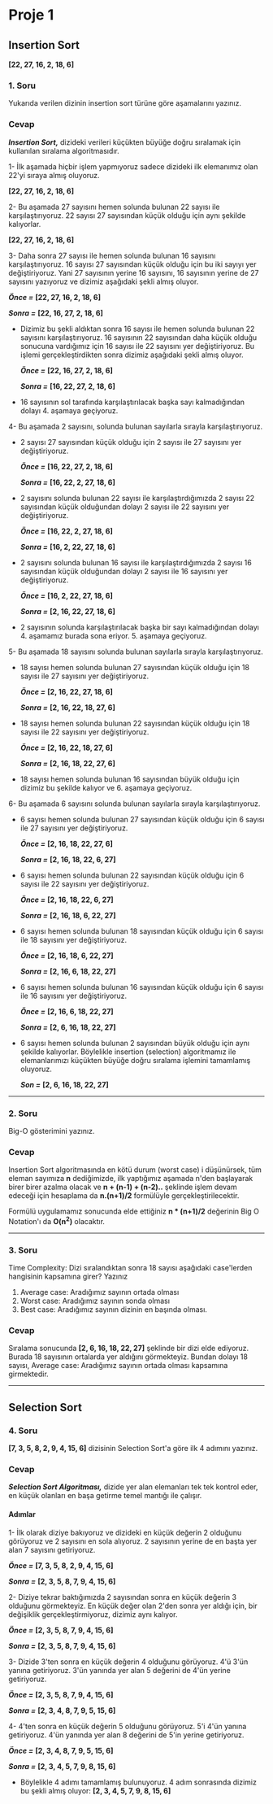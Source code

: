 # Proje 1

## Insertion Sort
**[22, 27, 16, 2, 18, 6]**

### 1. Soru

Yukarıda verilen dizinin insertion sort türüne göre aşamalarını yazınız.

### Cevap

***Insertion Sort,*** dizideki verileri küçükten büyüğe doğru sıralamak için kullanılan sıralama algoritmasıdır. 

1- İlk aşamada hiçbir işlem yapmıyoruz sadece dizideki ilk elemanımız olan 22'yi sıraya almış oluyoruz.

   **[22, 27, 16, 2, 18, 6]**


2- Bu aşamada 27 sayısını hemen solunda bulunan 22 sayısı ile karşılaştırıyoruz. 22 sayısı 27 sayısından küçük olduğu için aynı şekilde kalıyorlar. 

   **[22, 27, 16, 2, 18, 6]**


3- Daha sonra 27 sayısı ile hemen solunda bulunan 16 sayısını karşılaştırıyoruz. 16 sayısı 27 sayısından küçük olduğu için bu iki sayıyı yer değiştiriyoruz. Yani 27 sayısının yerine 16 sayısını, 16 sayısının yerine de 27 sayısını yazıyoruz ve dizimiz aşağıdaki şekli almış oluyor.

   ***Önce =*** **[22, 27, 16, 2, 18, 6]**

   ***Sonra =*** **[22, 16, 27, 2, 18, 6]**


 * Dizimiz bu şekli aldıktan sonra 16 sayısı ile hemen solunda bulunan 22 sayısını karşılaştırıyoruz. 16 sayısının 22 sayısından daha küçük olduğu sonucuna vardığımız için 16 sayısı ile 22 sayısını yer değiştiriyoruz. Bu işlemi gerçekleştirdikten sonra dizimiz aşağıdaki şekli almış oluyor. 

   ***Önce =*** **[22, 16, 27, 2, 18, 6]**

   ***Sonra =*** **[16, 22, 27, 2, 18, 6]**


*  16 sayısının sol tarafında karşılaştırılacak başka sayı kalmadığından dolayı 4. aşamaya geçiyoruz.


4- Bu aşamada 2 sayısını, solunda bulunan sayılarla sırayla karşılaştırıyoruz. 


*  2 sayısı 27 sayısından küçük olduğu için 2 sayısı ile 27 sayısını yer değiştiriyoruz. 

   ***Önce =*** **[16, 22, 27, 2, 18, 6]**

   ***Sonra =*** **[16, 22, 2, 27, 18, 6]**


*  2 sayısını solunda bulunan 22 sayısı ile karşılaştırdığımızda 2 sayısı 22 sayısından küçük olduğundan dolayı 2 sayısı ile 22 sayısını yer değiştiriyoruz.

   ***Önce =*** **[16, 22, 2, 27, 18, 6]**

   ***Sonra =*** **[16, 2, 22, 27, 18, 6]**


*  2 sayısını solunda bulunan 16 sayısı ile karşılaştırdığımızda 2 sayısı 16 sayısından küçük olduğundan dolayı 2 sayısı ile 16 sayısını yer değiştiriyoruz.

   ***Önce =*** **[16, 2, 22, 27, 18, 6]**

   ***Sonra =*** **[2, 16, 22, 27, 18, 6]**


*  2 sayısının solunda karşılaştırılacak başka bir sayı kalmadığından dolayı 4. aşamamız burada sona eriyor. 5. aşamaya geçiyoruz.


5- Bu aşamada 18 sayısını solunda bulunan sayılarla sırayla karşılaştırıyoruz.


*  18 sayısı hemen solunda bulunan 27 sayısından küçük olduğu için 18 sayısı ile 27 sayısını yer değiştiriyoruz. 

   ***Önce =*** **[2, 16, 22, 27, 18, 6]**

   ***Sonra =*** **[2, 16, 22, 18, 27, 6]**


*  18 sayısı hemen solunda bulunan 22 sayısından küçük olduğu için 18 sayısı ile 22 sayısını yer değiştiriyoruz. 

   ***Önce =*** **[2, 16, 22, 18, 27, 6]**

   ***Sonra =*** **[2, 16, 18, 22, 27, 6]**


*  18 sayısı hemen solunda bulunan 16 sayısından büyük olduğu için dizimiz bu şekilde kalıyor ve 6. aşamaya geçiyoruz. 


6- Bu aşamada 6 sayısını solunda bulunan sayılarla sırayla karşılaştırıyoruz. 


*  6 sayısı hemen solunda bulunan 27 sayısından küçük olduğu için 6 sayısı ile 27 sayısını yer değiştiriyoruz.

   ***Önce =*** **[2, 16, 18, 22, 27, 6]**

   ***Sonra =*** **[2, 16, 18, 22, 6, 27]**


*  6 sayısı hemen solunda bulunan 22 sayısından küçük olduğu için 6 sayısı ile 22 sayısını yer değiştiriyoruz.

   ***Önce =*** **[2, 16, 18, 22, 6, 27]**

   ***Sonra =*** **[2, 16, 18, 6, 22, 27]**


*  6 sayısı hemen solunda bulunan 18 sayısından küçük olduğu için 6 sayısı ile 18 sayısını yer değiştiriyoruz.

   ***Önce =*** **[2, 16, 18, 6, 22, 27]**

   ***Sonra =*** **[2, 16, 6, 18, 22, 27]**


*  6 sayısı hemen solunda bulunan 16 sayısından küçük olduğu için 6 sayısı ile 16 sayısını yer değiştiriyoruz.

   ***Önce =*** **[2, 16, 6, 18, 22, 27]**

   ***Sonra =*** **[2, 6, 16, 18, 22, 27]**


*  6 sayısı hemen solunda bulunan 2 sayısından büyük olduğu için aynı şekilde kalıyorlar. Böylelikle insertion (selection) algoritmamız ile elemanlarımızı küçükten büyüğe doğru sıralama işlemini tamamlamış oluyoruz.

   ***Son =*** **[2, 6, 16, 18, 22, 27]**

---------------------------------------------------------------------------------------------------------------

### 2. Soru

Big-O gösterimini yazınız.

### Cevap

Insertion Sort algoritmasında en kötü durum (worst case) i düşünürsek, tüm eleman sayımıza **n** dediğimizde, ilk yaptığımız aşamada n'den başlayarak birer birer azalma olacak ve **n + (n-1) + (n-2)..** şeklinde işlem devam edeceği için hesaplama da **n.(n+1)/2** formülüyle gerçekleştirilecektir. 

Formülü uygulamamız sonucunda elde ettiğiniz **n * (n+1)/2** değerinin Big O Notation'ı da **O(n<sup>2</sup>)** olacaktır.

---------------------------------------------------------------------------------------------------------------

### 3. Soru 

Time Complexity: Dizi sıralandıktan sonra 18 sayısı aşağıdaki case'lerden hangisinin kapsamına girer? Yazınız

1. Average case: Aradığımız sayının ortada olması
2. Worst case: Aradığımız sayının sonda olması
3. Best case: Aradığımız sayının dizinin en başında olması.

### Cevap

Sıralama sonucunda **[2, 6, 16, 18, 22, 27]** şeklinde bir dizi elde ediyoruz. Burada 18 sayısının ortalarda yer aldığını görmekteyiz. Bundan dolayı 18 sayısı, Average case: Aradığımız sayının ortada olması kapsamına girmektedir. 

---------------------------------------------------------------------------------------------------------------

## Selection Sort

### 4. Soru

**[7, 3, 5, 8, 2, 9, 4, 15, 6]** dizisinin Selection Sort'a göre ilk 4 adımını yazınız.

### Cevap

***Selection Sort Algoritması,*** dizide yer alan elemanları tek tek kontrol eder, en küçük olanları en başa getirme temel mantığı ile çalışır.

#### Adımlar


1- İlk olarak diziye bakıyoruz ve dizideki en küçük değerin 2 olduğunu görüyoruz ve 2 sayısını en sola alıyoruz. 2 sayısının yerine de en başta yer alan 7 sayısını getiriyoruz.

   ***Önce =*** **[7, 3, 5, 8, 2, 9, 4, 15, 6]**

   ***Sonra =*** **[2, 3, 5, 8, 7, 9, 4, 15, 6]**


2- Diziye tekrar baktığımızda 2 sayısından sonra en küçük değerin 3 olduğunu görmekteyiz. En küçük değer olan 2'den sonra yer aldığı için, bir değişiklik gerçekleştirmiyoruz, dizimiz aynı kalıyor. 

   ***Önce =*** **[2, 3, 5, 8, 7, 9, 4, 15, 6]**

   ***Sonra =*** **[2, 3, 5, 8, 7, 9, 4, 15, 6]**


3- Dizide 3'ten sonra en küçük değerin 4 olduğunu görüyoruz. 4'ü 3'ün yanına getiriyoruz. 3'ün yanında yer alan 5 değerini de 4'ün yerine getiriyoruz. 

   ***Önce =*** **[2, 3, 5, 8, 7, 9, 4, 15, 6]**

   ***Sonra =*** **[2, 3, 4, 8, 7, 9, 5, 15, 6]**


4- 4'ten sonra en küçük değerin 5 olduğunu görüyoruz. 5'i 4'ün yanına getiriyoruz. 4'ün yanında yer alan 8 değerini de 5'in yerine getiriyoruz.

   ***Önce =*** **[2, 3, 4, 8, 7, 9, 5, 15, 6]**

   ***Sonra =*** **[2, 3, 4, 5, 7, 9, 8, 15, 6]**


*  Böylelikle 4 adımı tamamlamış bulunuyoruz. 4 adım sonrasında dizimiz bu şekli almış oluyor: **[2, 3, 4, 5, 7, 9, 8, 15, 6]**